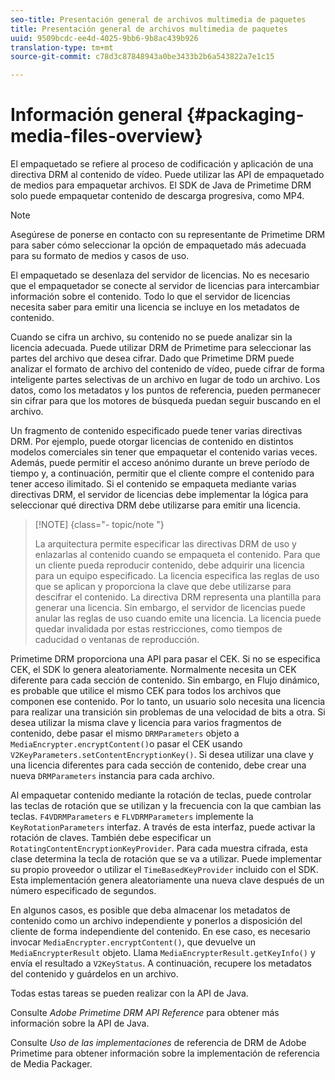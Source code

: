 ```yaml
---
seo-title: Presentación general de archivos multimedia de paquetes
title: Presentación general de archivos multimedia de paquetes
uuid: 9509bcdc-ee4d-4025-9bb6-9b8ac439b926
translation-type: tm+mt
source-git-commit: c78d3c87848943a0be3433b2b6a543822a7e1c15

---
```



# Información general {#packaging-media-files-overview}

El empaquetado se refiere al proceso de codificación y aplicación de una directiva DRM al contenido de vídeo. Puede utilizar las API de empaquetado de medios para empaquetar archivos. El SDK de Java de Primetime DRM solo puede empaquetar contenido de descarga progresiva, como MP4.

>[!NOTE]
>
>Asegúrese de ponerse en contacto con su representante de Primetime DRM para saber cómo seleccionar la opción de empaquetado más adecuada para su formato de medios y casos de uso.

El empaquetado se desenlaza del servidor de licencias. No es necesario que el empaquetador se conecte al servidor de licencias para intercambiar información sobre el contenido. Todo lo que el servidor de licencias necesita saber para emitir una licencia se incluye en los metadatos de contenido.

Cuando se cifra un archivo, su contenido no se puede analizar sin la licencia adecuada. Puede utilizar DRM de Primetime para seleccionar las partes del archivo que desea cifrar. Dado que Primetime DRM puede analizar el formato de archivo del contenido de vídeo, puede cifrar de forma inteligente partes selectivas de un archivo en lugar de todo un archivo. Los datos, como los metadatos y los puntos de referencia, pueden permanecer sin cifrar para que los motores de búsqueda puedan seguir buscando en el archivo.

Un fragmento de contenido especificado puede tener varias directivas DRM. Por ejemplo, puede otorgar licencias de contenido en distintos modelos comerciales sin tener que empaquetar el contenido varias veces. Además, puede permitir el acceso anónimo durante un breve período de tiempo y, a continuación, permitir que el cliente compre el contenido para tener acceso ilimitado. Si el contenido se empaqueta mediante varias directivas DRM, el servidor de licencias debe implementar la lógica para seleccionar qué directiva DRM debe utilizarse para emitir una licencia.

>[!NOTE] {class=&quot;- topic/note &quot;}
>
>La arquitectura permite especificar las directivas DRM de uso y enlazarlas al contenido cuando se empaqueta el contenido. Para que un cliente pueda reproducir contenido, debe adquirir una licencia para un equipo especificado. La licencia especifica las reglas de uso que se aplican y proporciona la clave que debe utilizarse para descifrar el contenido. La directiva DRM representa una plantilla para generar una licencia. Sin embargo, el servidor de licencias puede anular las reglas de uso cuando emite una licencia. La licencia puede quedar invalidada por estas restricciones, como tiempos de caducidad o ventanas de reproducción.

Primetime DRM proporciona una API para pasar el CEK. Si no se especifica CEK, el SDK lo genera aleatoriamente. Normalmente necesita un CEK diferente para cada sección de contenido. Sin embargo, en Flujo dinámico, es probable que utilice el mismo CEK para todos los archivos que componen ese contenido. Por lo tanto, un usuario solo necesita una licencia para realizar una transición sin problemas de una velocidad de bits a otra. Si desea utilizar la misma clave y licencia para varios fragmentos de contenido, debe pasar el mismo `DRMParameters` objeto a `MediaEncrypter.encryptContent()`o pasar el CEK usando `V2KeyParameters.setContentEncryptionKey()`. Si desea utilizar una clave y una licencia diferentes para cada sección de contenido, debe crear una nueva `DRMParameters` instancia para cada archivo.

Al empaquetar contenido mediante la rotación de teclas, puede controlar las teclas de rotación que se utilizan y la frecuencia con la que cambian las teclas. `F4VDRMParameters` e `FLVDRMParameters` implemente la `KeyRotationParameters` interfaz. A través de esta interfaz, puede activar la rotación de claves. También debe especificar un `RotatingContentEncryptionKeyProvider`. Para cada muestra cifrada, esta clase determina la tecla de rotación que se va a utilizar. Puede implementar su propio proveedor o utilizar el `TimeBasedKeyProvider` incluido con el SDK. Esta implementación genera aleatoriamente una nueva clave después de un número especificado de segundos.

En algunos casos, es posible que deba almacenar los metadatos de contenido como un archivo independiente y ponerlos a disposición del cliente de forma independiente del contenido. En ese caso, es necesario invocar `MediaEncrypter.encryptContent()`, que devuelve un `MediaEncrypterResult` objeto. Llama `MediaEncrypterResult.getKeyInfo()` y envía el resultado a `V2KeyStatus`. A continuación, recupere los metadatos del contenido y guárdelos en un archivo.

Todas estas tareas se pueden realizar con la API de Java.

Consulte *Adobe Primetime DRM API Reference* para obtener más información sobre la API de Java.

Consulte *Uso de las implementaciones* de referencia de DRM de Adobe Primetime para obtener información sobre la implementación de referencia de Media Packager.

